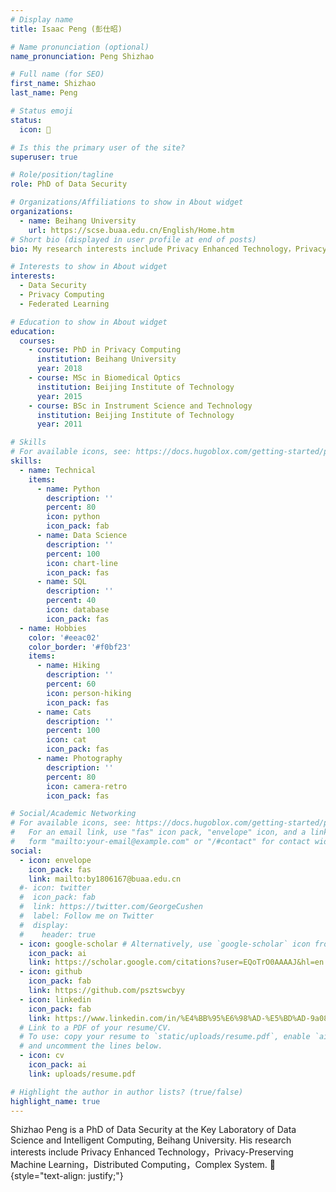 ```yaml
---
# Display name
title: Isaac Peng (彭仕昭)

# Name pronunciation (optional)
name_pronunciation: Peng Shizhao

# Full name (for SEO)
first_name: Shizhao
last_name: Peng

# Status emoji
status:
  icon: 🌌

# Is this the primary user of the site?
superuser: true

# Role/position/tagline
role: PhD of Data Security

# Organizations/Affiliations to show in About widget
organizations:
  - name: Beihang University
    url: https://scse.buaa.edu.cn/English/Home.htm
# Short bio (displayed in user profile at end of posts)
bio: My research interests include Privacy Enhanced Technology，Privacy-Preserving Machine Learning，Distributed Computing，Complex System.

# Interests to show in About widget
interests:
  - Data Security
  - Privacy Computing
  - Federated Learning 

# Education to show in About widget
education:
  courses:
    - course: PhD in Privacy Computing
      institution: Beihang University
      year: 2018
    - course: MSc in Biomedical Optics
      institution: Beijing Institute of Technology
      year: 2015
    - course: BSc in Instrument Science and Technology
      institution: Beijing Institute of Technology
      year: 2011

# Skills
# For available icons, see: https://docs.hugoblox.com/getting-started/page-builder/#icons
skills:
  - name: Technical
    items:
      - name: Python
        description: ''
        percent: 80
        icon: python
        icon_pack: fab
      - name: Data Science
        description: ''
        percent: 100
        icon: chart-line
        icon_pack: fas
      - name: SQL
        description: ''
        percent: 40
        icon: database
        icon_pack: fas
  - name: Hobbies
    color: '#eeac02'
    color_border: '#f0bf23'
    items:
      - name: Hiking
        description: ''
        percent: 60
        icon: person-hiking
        icon_pack: fas
      - name: Cats
        description: ''
        percent: 100
        icon: cat
        icon_pack: fas
      - name: Photography
        description: ''
        percent: 80
        icon: camera-retro
        icon_pack: fas

# Social/Academic Networking
# For available icons, see: https://docs.hugoblox.com/getting-started/page-builder/#icons
#   For an email link, use "fas" icon pack, "envelope" icon, and a link in the
#   form "mailto:your-email@example.com" or "/#contact" for contact widget.
social:
  - icon: envelope
    icon_pack: fas
    link: mailto:by1806167@buaa.edu.cn
  #- icon: twitter
  #  icon_pack: fab
  #  link: https://twitter.com/GeorgeCushen
  #  label: Follow me on Twitter
  #  display:
  #    header: true
  - icon: google-scholar # Alternatively, use `google-scholar` icon from `ai` icon pack
    icon_pack: ai
    link: https://scholar.google.com/citations?user=EQoTrO0AAAAJ&hl=en
  - icon: github
    icon_pack: fab
    link: https://github.com/psztswcbyy
  - icon: linkedin
    icon_pack: fab
    link: https://www.linkedin.com/in/%E4%BB%95%E6%98%AD-%E5%BD%AD-9a082a180/
  # Link to a PDF of your resume/CV.
  # To use: copy your resume to `static/uploads/resume.pdf`, enable `ai` icons in `params.yaml`,
  # and uncomment the lines below.
  - icon: cv
    icon_pack: ai
    link: uploads/resume.pdf

# Highlight the author in author lists? (true/false)
highlight_name: true
---
```


Shizhao Peng is a PhD of Data Security at the Key Laboratory of Data Science and Intelligent Computing, Beihang University. His research interests include Privacy Enhanced Technology，Privacy-Preserving Machine Learning，Distributed Computing，Complex System. 🌌
{style="text-align: justify;"}
